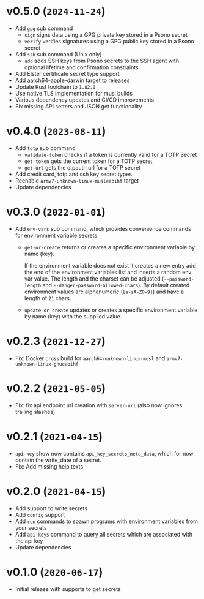 # v0.5.0 (`2024-11-24`)

- Add `gpg` sub command
    - `sign` signs data using a GPG private key stored in a Psono secret
    - `verify` verifies signatures using a GPG public key stored in a Psono secret
- Add `ssh` sub command (Unix only)
    - `add` adds SSH keys from Psono secrets to the SSH agent with optional lifetime and confirmation constraints
- Add Elster certificate secret type support
- Add aarch64-apple-darwin target to releases
- Update Rust toolchain to `1.82.0`
- Use native TLS implementation for musl builds
- Various dependency updates and CI/CD improvements
- Fix missing API setters and JSON get functionality

# v0.4.0 (`2023-08-11`)

- Add `totp` sub command
    - `validate-token` checks if a token is currently valid for a TOTP Secret
    - `get-token` gets the current token for a TOTP secret
    - `get-url` gets the otpauth url for a TOTP secret
- Add credit card, totp and ssh key secret types
- Reenable `armv7-unknown-linux-musleabihf` target
- Update dependencies

# v0.3.0 (`2022-01-01`)

- Add `env-vars` sub command, which provides convenience commands for environment variable secrets

    - `get-or-create` returns or creates a specific environment variable by name (key).

      If the environment variable does not exist it creates a new entry add the end of the environment variables list
      and inserts a random env var value. The length and the charset can be adjusted (`--password-length` and
      `--danger-password-allowed-chars`). By default created environment values are alphanumeric (`[a-zA-Z0-9]`) and
      have a length of `21` chars.

    - `update-or-create` updates or creates a specific environment variable by name (key) with the supplied value.

# v0.2.3 (`2021-12-27`)

- Fix: Docker `cross` build for `aarch64-unknown-linux-musl` and `armv7-unknown-linux-gnueabihf`

# v0.2.2 (`2021-05-05`)

- Fix: fix api endpoint url creation with `server-url` (also now ignores trailing slashes)

# v0.2.1 (`2021-04-15`)

- `api-key` show now contains `api_key_secrets_meta_data`, which for now contain the write_date of a secret.
- Fix: Add missing help texts

# v0.2.0 (`2021-04-15`)

- Add support to write secrets
- Add `config` support
- Add `run` commands to spawn programs with environment variables from your secrets
- Add `api-keys` command to query all secrets which are associated with the api key
- Update dependencies

# v0.1.0 (`2020-06-17`)

- Initial release with supports to get secrets
